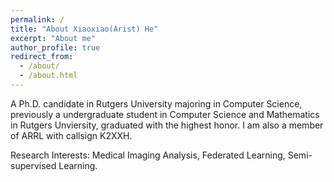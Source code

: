 ```yaml
---
permalink: /
title: "About Xiaoxiao(Arist) He"
excerpt: "About me"
author_profile: true
redirect_from: 
  - /about/
  - /about.html
---
```


A Ph.D. candidate in Rutgers University majoring in Computer Science, previously a undergraduate student in Computer Science and Mathematics in Rutgers Unviersity, graduated with the highest honor. I am also a member of ARRL with callsign K2XXH.

Research Interests: Medical Imaging Analysis, Federated Learning, Semi-supervised Learning.